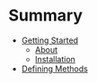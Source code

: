 # Summary

* [Getting Started](README.md)
   * [About](getting-startes/about.md)
   * [Installation](getting-started/installation.md)
* [Defining Methods](methods.md)

